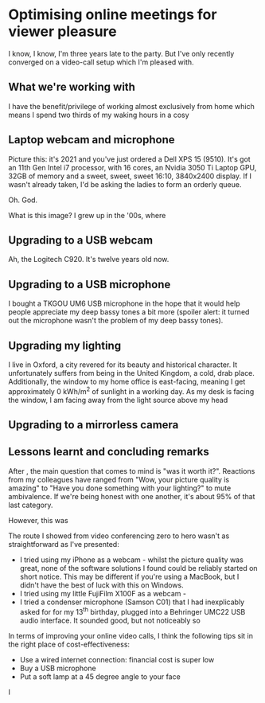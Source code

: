 # Optimising online meetings for viewer pleasure

I know, I know, I'm three years late to the party. But I've only recently converged on a video-call setup which I'm pleased with.

## What we're working with

I have the benefit/privilege of working almost exclusively from home which means I spend two thirds of my waking hours in a cosy 

## Laptop webcam and microphone

Picture this: it's 2021 and you've just ordered a Dell XPS 15 (9510). It's got an 11th Gen Intel i7 processor, with 16 cores, an Nvidia 3050 Ti Laptop GPU, 32GB of memory and a sweet, sweet, sweet 16:10, 3840x2400 display. If I wasn't already taken, I'd be asking the ladies to form an orderly queue. 


Oh. God. 

What is this image? I grew up in the '00s, where 

## Upgrading to a USB webcam

Ah, the Logitech C920. It's twelve years old now. 

## Upgrading to a USB microphone

I bought a TKGOU UM6 USB microphone in the hope that it would help people appreciate my deep bassy tones a bit more (spoiler alert: it turned out the microphone wasn't the problem of my deep bassy tones). 

## Upgrading my lighting

I live in Oxford, a city revered for its beauty and historical character. It unfortunately suffers from being in the United Kingdom, a cold, drab place. Additionally, the window to my home office is east-facing, meaning I get approximately 0 kWh/m<sup>2</sup> of sunlight in a working day. As my desk is facing the window, I am facing away from the light source above my head

## Upgrading to a mirrorless camera

## Lessons learnt and concluding remarks

After , the main question that comes to mind is "was it worth it?". Reactions from my colleagues have ranged from "Wow, your picture quality is amazing" to "Have you done something with your lighting?" to mute ambivalence. If we're being honest with one another, it's about 95% of that last category. 

However, this was 

The route I showed from video conferencing zero to hero wasn't as straightforward as I've presented:
- I tried using my iPhone as a webcam - whilst the picture quality was great, none of the software solutions I found could be reliably started on short notice. This may be different if you're using a MacBook, but I didn't have the best of luck with this on Windows. 
- I tried using my little FujiFilm X100F as a webcam - 
- I tried a condenser microphone (Samson C01) that I had inexplicably asked for for my 13<sup>th</sup> birthday, plugged into a Behringer UMC22 USB audio interface. It sounded good, but not noticeably so  

In terms of improving your online video calls, I think the following tips sit in the right place of cost-effectiveness:

- Use a wired internet connection: financial cost is super low
- Buy a USB microphone
- Put a soft lamp at a 45 degree angle to your face

I
